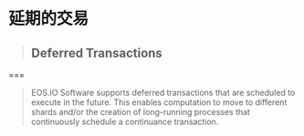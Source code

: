 # 延期的交易

> ## Deferred Transactions

===

> EOS.IO Software supports deferred transactions that are scheduled to execute in the future. This enables computation to move to different shards and/or the creation of long-running processes that continuously schedule a continuance transaction.


